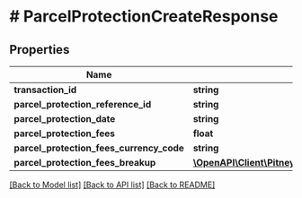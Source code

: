# # ParcelProtectionCreateResponse

## Properties

Name | Type | Description | Notes
------------ | ------------- | ------------- | -------------
**transaction_id** | **string** |  | [optional] 
**parcel_protection_reference_id** | **string** |  | [optional] 
**parcel_protection_date** | **string** |  | [optional] 
**parcel_protection_fees** | **float** |  | [optional] 
**parcel_protection_fees_currency_code** | **string** |  | [optional] 
**parcel_protection_fees_breakup** | [**\OpenAPI\Client\PitneyBowes.Developer.ShippingApi.Model\ParcelProtectionCreateResponseParcelProtectionFeesBreakup**](ParcelProtectionCreateResponseParcelProtectionFeesBreakup.md) |  | [optional] 

[[Back to Model list]](../../README.md#documentation-for-models) [[Back to API list]](../../README.md#documentation-for-api-endpoints) [[Back to README]](../../README.md)


